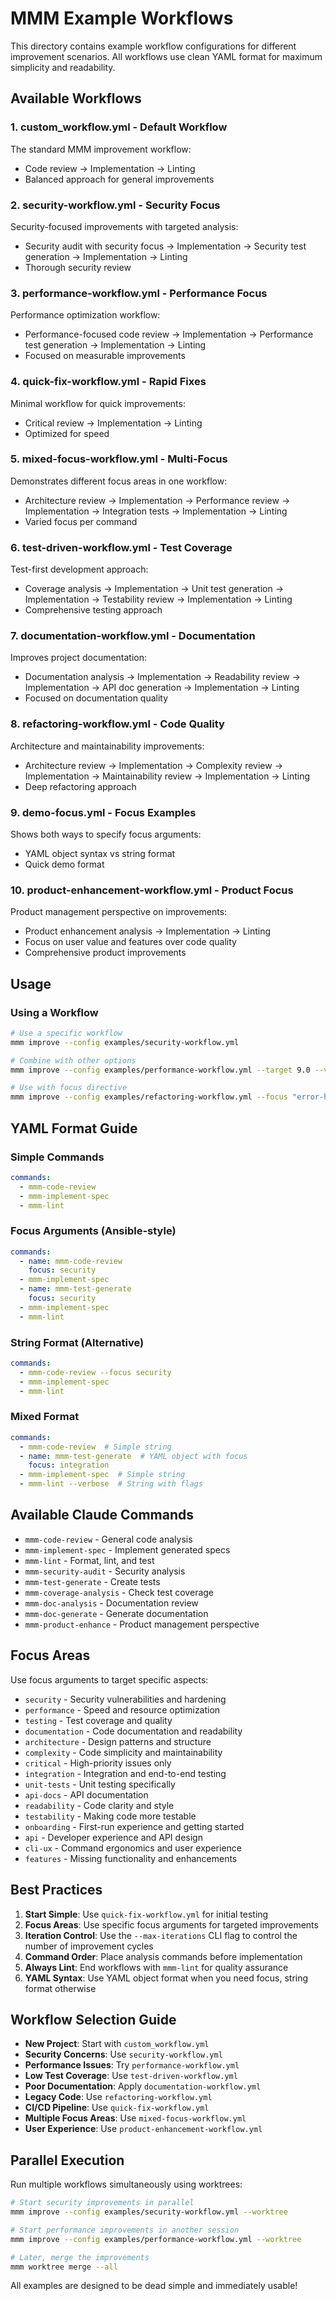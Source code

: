 # MMM Example Workflows

This directory contains example workflow configurations for different improvement scenarios. All workflows use clean YAML format for maximum simplicity and readability.

## Available Workflows

### 1. **custom_workflow.yml** - Default Workflow
The standard MMM improvement workflow:
- Code review → Implementation → Linting
- Balanced approach for general improvements

### 2. **security-workflow.yml** - Security Focus
Security-focused improvements with targeted analysis:
- Security audit with security focus → Implementation → Security test generation → Implementation → Linting
- Thorough security review

### 3. **performance-workflow.yml** - Performance Focus
Performance optimization workflow:
- Performance-focused code review → Implementation → Performance test generation → Implementation → Linting
- Focused on measurable improvements

### 4. **quick-fix-workflow.yml** - Rapid Fixes
Minimal workflow for quick improvements:
- Critical review → Implementation → Linting  
- Optimized for speed

### 5. **mixed-focus-workflow.yml** - Multi-Focus
Demonstrates different focus areas in one workflow:
- Architecture review → Implementation → Performance review → Implementation → Integration tests → Implementation → Linting
- Varied focus per command

### 6. **test-driven-workflow.yml** - Test Coverage
Test-first development approach:
- Coverage analysis → Implementation → Unit test generation → Implementation → Testability review → Implementation → Linting
- Comprehensive testing approach

### 7. **documentation-workflow.yml** - Documentation
Improves project documentation:
- Documentation analysis → Implementation → Readability review → Implementation → API doc generation → Implementation → Linting
- Focused on documentation quality

### 8. **refactoring-workflow.yml** - Code Quality
Architecture and maintainability improvements:
- Architecture review → Implementation → Complexity review → Implementation → Maintainability review → Implementation → Linting
- Deep refactoring approach

### 9. **demo-focus.yml** - Focus Examples
Shows both ways to specify focus arguments:
- YAML object syntax vs string format
- Quick demo format

### 10. **product-enhancement-workflow.yml** - Product Focus
Product management perspective on improvements:
- Product enhancement analysis → Implementation → Linting
- Focus on user value and features over code quality
- Comprehensive product improvements

## Usage

### Using a Workflow

```bash
# Use a specific workflow
mmm improve --config examples/security-workflow.yml

# Combine with other options
mmm improve --config examples/performance-workflow.yml --target 9.0 --verbose

# Use with focus directive
mmm improve --config examples/refactoring-workflow.yml --focus "error-handling"
```

## YAML Format Guide

### Simple Commands
```yaml
commands:
  - mmm-code-review
  - mmm-implement-spec
  - mmm-lint
```

### Focus Arguments (Ansible-style)
```yaml
commands:
  - name: mmm-code-review
    focus: security
  - mmm-implement-spec
  - name: mmm-test-generate
    focus: security
  - mmm-implement-spec
  - mmm-lint
```

### String Format (Alternative)
```yaml
commands:
  - mmm-code-review --focus security
  - mmm-implement-spec
  - mmm-lint
```

### Mixed Format
```yaml
commands:
  - mmm-code-review  # Simple string
  - name: mmm-test-generate  # YAML object with focus
    focus: integration
  - mmm-implement-spec  # Simple string
  - mmm-lint --verbose  # String with flags
```

## Available Claude Commands

- `mmm-code-review` - General code analysis
- `mmm-implement-spec` - Implement generated specs
- `mmm-lint` - Format, lint, and test
- `mmm-security-audit` - Security analysis
- `mmm-test-generate` - Create tests
- `mmm-coverage-analysis` - Check test coverage
- `mmm-doc-analysis` - Documentation review
- `mmm-doc-generate` - Generate documentation
- `mmm-product-enhance` - Product management perspective

## Focus Areas

Use focus arguments to target specific aspects:

- `security` - Security vulnerabilities and hardening
- `performance` - Speed and resource optimization
- `testing` - Test coverage and quality
- `documentation` - Code documentation and readability
- `architecture` - Design patterns and structure
- `complexity` - Code simplicity and maintainability
- `critical` - High-priority issues only
- `integration` - Integration and end-to-end testing
- `unit-tests` - Unit testing specifically
- `api-docs` - API documentation
- `readability` - Code clarity and style
- `testability` - Making code more testable
- `onboarding` - First-run experience and getting started
- `api` - Developer experience and API design
- `cli-ux` - Command ergonomics and user experience
- `features` - Missing functionality and enhancements

## Best Practices

1. **Start Simple**: Use `quick-fix-workflow.yml` for initial testing
2. **Focus Areas**: Use specific focus arguments for targeted improvements
3. **Iteration Control**: Use the `--max-iterations` CLI flag to control the number of improvement cycles
4. **Command Order**: Place analysis commands before implementation
5. **Always Lint**: End workflows with `mmm-lint` for quality assurance
6. **YAML Syntax**: Use YAML object format when you need focus, string format otherwise

## Workflow Selection Guide

- **New Project**: Start with `custom_workflow.yml`
- **Security Concerns**: Use `security-workflow.yml`
- **Performance Issues**: Try `performance-workflow.yml`
- **Low Test Coverage**: Use `test-driven-workflow.yml`
- **Poor Documentation**: Apply `documentation-workflow.yml`
- **Legacy Code**: Use `refactoring-workflow.yml`
- **CI/CD Pipeline**: Use `quick-fix-workflow.yml`
- **Multiple Focus Areas**: Use `mixed-focus-workflow.yml`
- **User Experience**: Use `product-enhancement-workflow.yml`

## Parallel Execution

Run multiple workflows simultaneously using worktrees:

```bash
# Start security improvements in parallel
mmm improve --config examples/security-workflow.yml --worktree

# Start performance improvements in another session
mmm improve --config examples/performance-workflow.yml --worktree

# Later, merge the improvements
mmm worktree merge --all
```

All examples are designed to be dead simple and immediately usable!